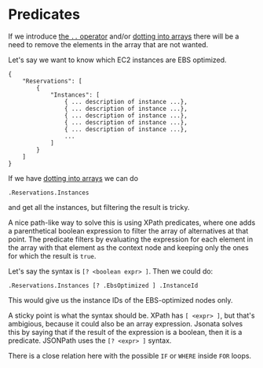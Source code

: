 
# Predicates

If we introduce [the `..` operator](dotdot.md) and/or [dotting into
arrays](dot-on-array.md) there will be a need to remove the elements
in the array that are not wanted.

Let's say we want to know which EC2 instances are EBS optimized.

```
{
    "Reservations": [
        {
            "Instances": [
                { ... description of instance ...},
                { ... description of instance ...},
                { ... description of instance ...},
                { ... description of instance ...},
                { ... description of instance ...},
                ...
            ]
        }
    ]
}
```

If we have [dotting into arrays](dot-on-array.md) we can do

```
.Reservations.Instances
```

and get all the instances, but filtering the result is tricky.

A nice path-like way to solve this is using XPath predicates, where
one adds a parenthetical boolean expression to filter the array of
alternatives at that point. The predicate filters by evaluating the
expression for each element in the array with that element as the
context node and keeping only the ones for which the result is `true`.

Let's say the syntax is `[? <boolean expr> ]`. Then we could do:

```
.Reservations.Instances [? .EbsOptimized ] .InstanceId
```

This would give us the instance IDs of the EBS-optimized nodes only.

A sticky point is what the syntax should be. XPath has `[ <expr> ]`,
but that's ambigious, because it could also be an array expression.
Jsonata solves this by saying that if the result of the expression is
a boolean, then it is a predicate. JSONPath uses the `[? <expr> ]`
syntax.

There is a close relation here with the possible `IF` or `WHERE`
inside `FOR` loops.